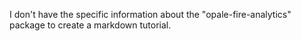 I don't have the specific information about the "opale-fire-analytics" package to create a markdown tutorial.
